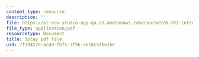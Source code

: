 ```yaml
---
content_type: resource
description: ''
file: https://ol-ocw-studio-app-qa.s3.amazonaws.com/courses/8-701-introduction-to-nuclear-and-particle-physics-fall-2020/7f194278ac49fbf53f965618c5fb61be_QDIdZR9G2UU.pdf
file_type: application/pdf
resourcetype: Document
title: 3play pdf file
uid: 7f194278-ac49-fbf5-3f96-5618c5fb61be
---
```

